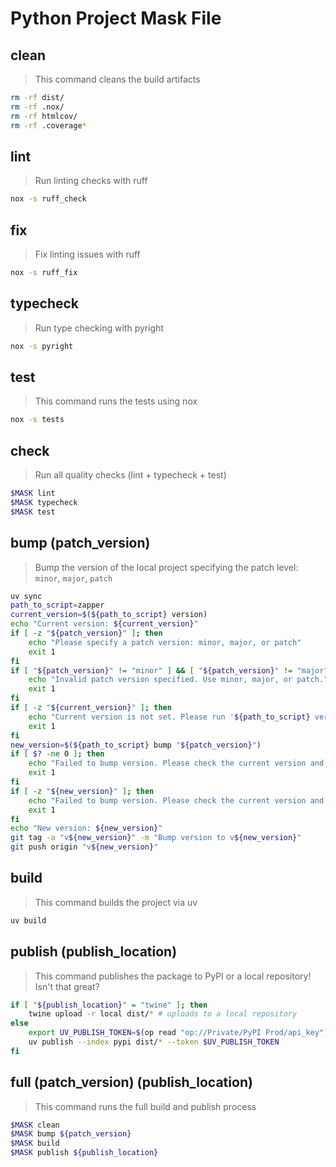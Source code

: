 # Python Project Mask File

## clean

> This command cleans the build artifacts

```bash
rm -rf dist/
rm -rf .nox/
rm -rf htmlcov/
rm -rf .coverage*
```

## lint

> Run linting checks with ruff

```bash
nox -s ruff_check
```

## fix

> Fix linting issues with ruff

```bash
nox -s ruff_fix
```

## typecheck

> Run type checking with pyright

```bash
nox -s pyright
```

## test

> This command runs the tests using nox

```bash
nox -s tests
```

## check

> Run all quality checks (lint + typecheck + test)

```bash
$MASK lint
$MASK typecheck
$MASK test
```

## bump (patch_version)

> Bump the version of the local project specifying the patch level: `minor`, `major`, `patch`

```bash
uv sync
path_to_script=zapper
current_version=$(${path_to_script} version)
echo "Current version: ${current_version}"
if [ -z "${patch_version}" ]; then
    echo "Please specify a patch version: minor, major, or patch"
    exit 1
fi
if [ "${patch_version}" != "minor" ] && [ "${patch_version}" != "major" ] && [ "${patch_version}" != "patch" ]; then
    echo "Invalid patch version specified. Use minor, major, or patch."
    exit 1
fi
if [ -z "${current_version}" ]; then
    echo "Current version is not set. Please run '${path_to_script} version' first."
    exit 1
fi
new_version=$(${path_to_script} bump "${patch_version}")
if [ $? -ne 0 ]; then
    echo "Failed to bump version. Please check the current version and try again."
    exit 1
fi
if [ -z "${new_version}" ]; then
    echo "Failed to bump version. Please check the current version and try again."
    exit 1
fi
echo "New version: ${new_version}"  
git tag -a "v${new_version}" -m "Bump version to v${new_version}"
git push origin "v${new_version}"
```

## build

> This command builds the project via uv

```bash
uv build
```

## publish (publish_location)

> This command publishes the package to PyPI or a local repository! Isn't that great?

```bash
if [ "${publish_location}" = "twine" ]; then
    twine upload -r local dist/* # uploads to a local repository
else
    export UV_PUBLISH_TOKEN=$(op read "op://Private/PyPI Prod/api_key")
    uv publish --index pypi dist/* --token $UV_PUBLISH_TOKEN
fi
```

## full (patch_version) (publish_location)

> This command runs the full build and publish process

```bash
$MASK clean
$MASK bump ${patch_version}
$MASK build
$MASK publish ${publish_location}
```
